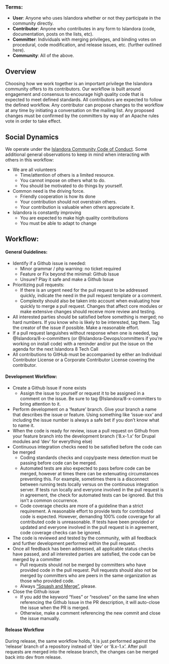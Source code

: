 ### Terms:
- **User**: Anyone who uses Islandora whether or not they participate in the community directly.
- **Contributor**: Anyone who contributes in any form to Islandora (code, documentation, posts on the lists, etc).
- **Committer**: Individuals with merging privileges, and binding votes on procedural, code modification, and release issues, etc. (further outlined here).
- **Community**: All of the above.

## Overview
Choosing how we work together is an important privilege the Islandora community offers to its contributors.  Our workflow is built around engagement and consensus to encourage high quality code that is expected to meet defined standards.  All contributors are expected to follow the defined workflow.  Any contributor can propose changes to the workflow at any time by initiating a conversation on the mailing list.  Any proposed changes must be confirmed by the committers by way of an Apache rules vote in order to take effect.

## Social Dynamics
We operate under the [Islandora Community Code of Conduct](https://islandora.ca/codeofconduct). Some additional general observations to keep in mind when interacting with others in this workflow:

- We are all volunteers
  - Time/attention of others is a limited resource.
  - You cannot impose on others what to do.
  - You should be motivated to do things by yourself.
- Common need is the driving force.
  - Friendly cooperation is how its done
  - Your contribution should not overstrain others.
  - Your contribution is valuable when others appreciate it.
- Islandora is constantly improving
  - You are expected to make high quality contributions
  - You must be able to adapt to change

## Workflow:

#### General Guidelines:
- Identify if a Github issue is needed:
  - Minor grammar / php warning: no ticket required
  - Feature or Fix beyond the minimal: Github Issue
  - Unsure? Play it safe and make a Github Issue
- Prioritizing pull requests:
  - If there is an urgent need for the pull request to be addressed quickly, indicate the need in the pull request template or a comment.
  - Complexity should also be taken into account when evaluating how quickly to merge a pull request. Changes that affect core modules or make extensive changes should receive more review and testing.
- All interested parties should be satisfied before something is merged; no hard numbers. If you know who is likely to be interested, tag them. Tag the creator of the issue if possible. Make a reasonable effort.
- If a pull request languishes without response when one is needed, tag @Islandora/8-x-committers (or @Islandora-Devops/committers if you’re working on install code) with a reminder and/or put the issue on the agenda for the next Islandora 8 Tech Call
- All contributions to GitHub must be accompanied by either an Individual Contributor License or a Corporate Contributor License covering the contributor.

#### Development Workflow:
- Create a Github Issue if none exists
  - Assign the issue to yourself or request it to be assigned in a comment on the issue.  Be sure to tag @Islandora/8-x-committers to bring attention to it.
- Perform development on a ‘feature’ branch.  Give your branch a name that describes the issue or feature.  Using something like ‘issue-xxx‘ and including the issue number is always a safe bet if you don’t know what to name it. 
- When the code is ready for review, issue a pull request on Github from your feature branch into the development branch (‘8.x-1.x’ for Drupal modules and ‘dev’ for everything else)
- Continuous integration checks need to be satisfied before the code can be merged
  - Coding standards checks and copy/paste mess detection must be passing before code can be merged.
  - Automated tests are also expected to pass before code can be merged, however at times there can be extenuating circumstances preventing this. For example, sometimes there is a disconnect between running tests locally versus on the continuous integration server. If tests run locally and everyone involved in the pull request is in agreement, the check for automated tests can be ignored. But this isn’t a common occurrence.
  - Code coverage checks are more of a guideline than a strict requirement. A reasonable effort to provide tests for contributed code is expected.  However, demanding 100% code coverage for all contributed code is unreasonable.  If tests have been provided or updated and everyone involved in the pull request is in agreement, code coverage checks can be ignored.  
- The code is reviewed and tested by the community, with all feedback and further development performed within the pull request.
- Once all feedback has been addressed, all applicable status checks have passed, and all interested parties are satisfied, the code can be merged by a committer
  - Pull requests should not be merged by committers who have provided code in the pull request.  Pull requests should also not be merged by committers who are peers in the same organization as those who provided code.
  - Always [“Squash and Merge”](https://help.github.com/en/articles/about-pull-request-merges#squash-and-merge-your-pull-request-commits), please.
- Close the Github issue
  - If you add the keyword “fixes” or “resolves” on the same line when referencing the Github Issue in the PR description, it will auto-close the issue when the PR is merged.
  - Otherwise, make a comment referencing the new commit and close the issue manually.

#### Release Workflow

During release, the same workflow holds, it is just performed against the ‘release’ branch of a repository instead of ‘dev’ or ‘8.x-1.x’.  After pull requests are merged into the release branch, the changes can be merged back into dev from release.



